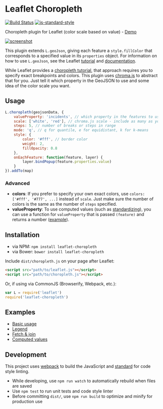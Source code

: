 # Leaflet Choropleth
[![Build Status](https://travis-ci.org/timwis/leaflet-choropleth.svg)](https://travis-ci.org/timwis/leaflet-choropleth)
[![js-standard-style](https://img.shields.io/badge/code%20style-standard-brightgreen.svg)](http://standardjs.com/)

Choropleth plugin for Leaflet (color scale based on value) - [Demo](http://timwis.com/leaflet-choropleth/examples/basic)

[![screenshot](http://i.imgur.com/5DXlLG8l.jpg)](http://timwis.com/leaflet-choropleth/examples/basic)

This plugin extends `L.geoJson`, giving each feature a `style.fillColor` that corresponds to a specified value 
in its `properties` object. For information on how to use `L.geoJson`, see the Leaflet 
[tutorial](http://leafletjs.com/examples/geojson.html) and [documentation](http://leafletjs.com/reference.html#geojson).

While Leaflet provides a [choropleth tutorial](http://leafletjs.com/examples/choropleth.html), that approach requires you to
specify exact breakpoints and colors. This plugin uses [chroma.js](http://gka.github.io/chroma.js/) to abstract that for you.
Just tell it which property in the GeoJSON to use and some idea of the color scale you want.

## Usage
```javascript
L.choropleth(geojsonData, {
	valueProperty: 'incidents', // which property in the features to use
	scale: ['white', 'red'], // chroma.js scale - include as many as you like
	steps: 5, // number of breaks or steps in range
	mode: 'q', // q for quantile, e for equidistant, k for k-means
	style: {
		color: '#fff', // border color
		weight: 2,
		fillOpacity: 0.8
	},
	onEachFeature: function(feature, layer) {
		layer.bindPopup(feature.properties.value)
	}
}).addTo(map)
```
### Advanced
* **colors**: If you prefer to specify your own exact colors, use `colors: ['#fff', '#777', ...]` instead of `scale`.
Just make sure the number of colors is the same as the number of `steps` specified.
* **valueProperty**: To use computed values (such as [standardizing](http://axismaps.github.io/thematic-cartography/articles/standardize.html)),
you can use a function for `valueProperty` that is passed `(feature)` and returns a number ([example](examples/computed_values/demo.js)).

## Installation
* via NPM: `npm install leaflet-choropleth`
* via Bower: `bower install leaflet-choropleth`

Include `dist/choropleth.js` on your page after Leaflet:
```html
<script src="path/to/leaflet.js"></script>
<script src="path/to/choropleth.js"></script>
```
Or, if using via CommonJS (Browserify, Webpack, etc.):
```javascript
var L = require('leaflet')
require('leaflet-choropleth')
```

## Examples
* [Basic usage](examples/basic/demo.js)
* [Legend](examples/legend/demo.js)
* [Fetch & join](examples/fetch_join/demo.js)
* [Computed values](examples/computed_values/demo.js) 

## Development
This project uses [webpack](http://webpack.github.io/) to build the JavaScript and 
[standard](https://github.com/feross/standard) for code style linting.

* While developing, use `npm run watch` to automatically rebuild when files are saved
* Use `npm test` to run unit tests and code style linter
* Before committing `dist/`, use `npm run build` to optimize and minify for production use